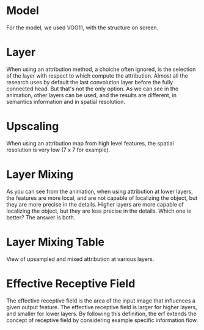 # Model

For the model, we used VGG11, with the structure on screen.

# Layer

When using an attribution method, a choiche often ignored, is the selection of the layer with respect to which compute the attribution. Almost all the research uses by default the last convolution layer before the fully connected head. But that's not the only option. As we can see in the animation, other layers can be used, and the results are different, in semantics information and in spatial resolution.

# Upscaling

When using an attribution map from high level features, the spatial resolution is very low (7 x 7 for example).

# Layer Mixing

As you can see from the animation, when using attribution at lower layers, the features are more local, and are not capable of localizing the object, but they are more precise in the details. Higher layers are more capable of localizing the object, but they are less precise in the details. Which one is better? The answer is both.

# Layer Mixing Table

View of upsampled and mixed attribution at various layers.

# Effective Receptive Field

The effective receptive field is the area of the input image that influences a given output feature. The effective receptive field is larger for higher layers, and smaller for lower layers. By following this definition, the erf extends the concept of receptive field by considering example specific information flow.
